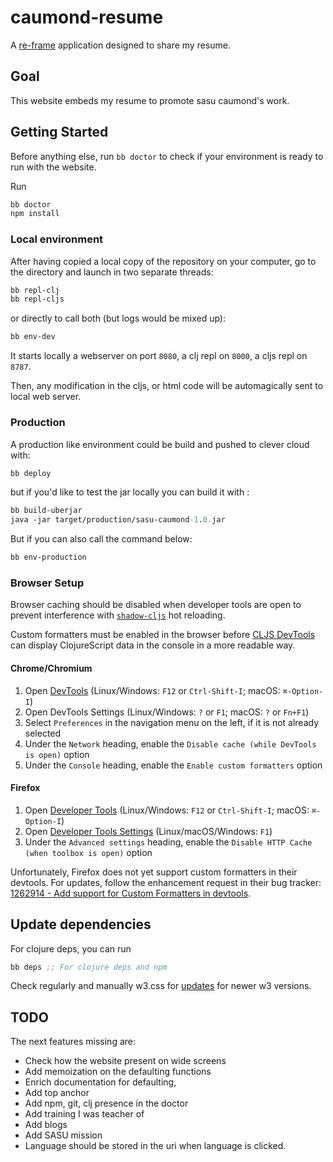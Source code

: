 # caumond-resume

A [re-frame](https://github.com/day8/re-frame) application designed to share my resume.

## Goal

This website embeds my resume to promote sasu caumond's work.

## Getting Started

Before anything else, run `bb doctor` to check if your environment is ready to run with the website.

Run 

``` clojure
bb doctor
npm install
```

### Local environment

After having copied a local copy of the repository on your computer, go to the directory and launch in two separate threads:

```clojure
bb repl-clj
bb repl-cljs
```

or directly to call both (but logs would be mixed up):

``` clojure
bb env-dev
```

It starts locally a webserver on port `8080`, a clj repl on `8000`, a cljs repl on `8787`.

Then, any modification in the cljs, or html code will be automagically sent to local web server.

### Production 

A production like environment could be build and pushed to clever cloud with:

``` clojure
bb deploy
```

but if you'd like to test the jar locally you can build it with :

``` clojure
bb build-uberjar
java -jar target/production/sasu-caumond-1.0.jar
```

But if you can also call the command below:

``` clojure
bb env-production
```

### Browser Setup

Browser caching should be disabled when developer tools are open to prevent interference with
[`shadow-cljs`](https://github.com/thheller/shadow-cljs) hot reloading.

Custom formatters must be enabled in the browser before
[CLJS DevTools](https://github.com/binaryage/cljs-devtools) can display ClojureScript data in the
console in a more readable way.

#### Chrome/Chromium

1. Open [DevTools](https://developers.google.com/web/tools/chrome-devtools/) (Linux/Windows: `F12`
or `Ctrl-Shift-I`; macOS: `⌘-Option-I`)
2. Open DevTools Settings (Linux/Windows: `?` or `F1`; macOS: `?` or `Fn+F1`)
3. Select `Preferences` in the navigation menu on the left, if it is not already selected
4. Under the `Network` heading, enable the `Disable cache (while DevTools is open)` option
5. Under the `Console` heading, enable the `Enable custom formatters` option

#### Firefox

1. Open [Developer Tools](https://developer.mozilla.org/en-US/docs/Tools) (Linux/Windows: `F12` or
`Ctrl-Shift-I`; macOS: `⌘-Option-I`)
2. Open [Developer Tools Settings](https://developer.mozilla.org/en-US/docs/Tools/Settings)
(Linux/macOS/Windows: `F1`)
3. Under the `Advanced settings` heading, enable the `Disable HTTP Cache (when toolbox is open)`
option

Unfortunately, Firefox does not yet support custom formatters in their devtools. For updates, follow
the enhancement request in their bug tracker:
[1262914 - Add support for Custom Formatters in devtools](https://bugzilla.mozilla.org/show_bug.cgi?id=1262914).

## Update dependencies

For clojure deps, you can run 

``` clojure
bb deps ;; For clojure deps and npm
```

Check regularly and manually w3.css for [updates](https://www.w3schools.com/w3css/w3css_downloads.asp) for newer w3 versions.


## TODO

The next features missing are:

* Check how the website present on wide screens
* Add memoization on the defaulting functions
* Enrich documentation for defaulting,
* Add top anchor
* Add npm, git, clj presence in the doctor
* Add training I was teacher of
* Add blogs
* Add SASU mission
* Language should be stored in the uri when language is clicked.
